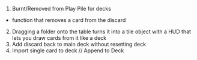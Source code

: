 1. Burnt/Removed from Play Pile for decks 
- function that removes a card from the discard
2. Dragging a folder onto the table turns it into a tile object with a HUD that lets you draw cards from it like a deck
3. Add discard back to main deck without resetting deck
4. Import single card to deck // Append to Deck